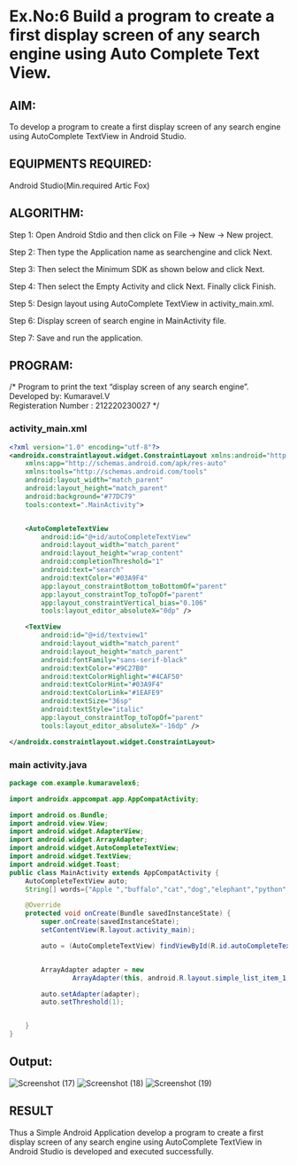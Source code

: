 # Ex.No:6 Build a program to create a first display screen of any search engine using Auto Complete Text View.
## AIM:

To develop a program to create a first display screen of any search engine using AutoComplete TextView in Android Studio.

## EQUIPMENTS REQUIRED:

Android Studio(Min.required Artic Fox)

## ALGORITHM:

Step 1: Open Android Stdio and then click on File -> New -> New project.

Step 2: Then type the Application name as searchengine and click Next. 

Step 3: Then select the Minimum SDK as shown below and click Next.

Step 4: Then select the Empty Activity and click Next. Finally click Finish.

Step 5: Design layout using AutoComplete TextView in activity_main.xml.

Step 6: Display screen of search engine in MainActivity file.

Step 7: Save and run the application.
## PROGRAM:

/*
Program to print the text “display screen of any search engine”.<br>
Developed by: Kumaravel.V <br>
Registeration Number : 212220230027
*/

### activity_main.xml
```xml
<?xml version="1.0" encoding="utf-8"?>
<androidx.constraintlayout.widget.ConstraintLayout xmlns:android="http://schemas.android.com/apk/res/android"
    xmlns:app="http://schemas.android.com/apk/res-auto"
    xmlns:tools="http://schemas.android.com/tools"
    android:layout_width="match_parent"
    android:layout_height="match_parent"
    android:background="#77DC79"
    tools:context=".MainActivity">


    <AutoCompleteTextView
        android:id="@+id/autoCompleteTextView"
        android:layout_width="match_parent"
        android:layout_height="wrap_content"
        android:completionThreshold="1"
        android:text="search"
        android:textColor="#03A9F4"
        app:layout_constraintBottom_toBottomOf="parent"
        app:layout_constraintTop_toTopOf="parent"
        app:layout_constraintVertical_bias="0.106"
        tools:layout_editor_absoluteX="0dp" />

    <TextView
        android:id="@+id/textview1"
        android:layout_width="match_parent"
        android:layout_height="match_parent"
        android:fontFamily="sans-serif-black"
        android:textColor="#9C27B0"
        android:textColorHighlight="#4CAF50"
        android:textColorHint="#03A9F4"
        android:textColorLink="#1EAFE9"
        android:textSize="36sp"
        android:textStyle="italic"
        app:layout_constraintTop_toTopOf="parent"
        tools:layout_editor_absoluteX="-16dp" />

</androidx.constraintlayout.widget.ConstraintLayout>
```

### main activity.java

```java
package com.example.kumaravelex6;

import androidx.appcompat.app.AppCompatActivity;

import android.os.Bundle;
import android.view.View;
import android.widget.AdapterView;
import android.widget.ArrayAdapter;
import android.widget.AutoCompleteTextView;
import android.widget.TextView;
import android.widget.Toast;
public class MainActivity extends AppCompatActivity {
    AutoCompleteTextView auto;
    String[] words={"Apple ","buffalo","cat","dog","elephant","python","kit","lick","sight","tick","zebraz"};

    @Override
    protected void onCreate(Bundle savedInstanceState) {
        super.onCreate(savedInstanceState);
        setContentView(R.layout.activity_main);

        auto = (AutoCompleteTextView) findViewById(R.id.autoCompleteTextView);


        ArrayAdapter adapter = new
                ArrayAdapter(this, android.R.layout.simple_list_item_1, words);

        auto.setAdapter(adapter);
        auto.setThreshold(1);


    }
}

```
## Output:
![Screenshot (17)](https://user-images.githubusercontent.com/75235334/169633628-677668d0-ffbd-46b9-a4d4-de14776354c4.png)
![Screenshot (18)](https://user-images.githubusercontent.com/75235334/169633632-baabe137-d1fb-476f-8539-135ac7143fc5.png)
![Screenshot (19)](https://user-images.githubusercontent.com/75235334/169633637-e4b550a0-3804-4450-a918-371331a995a4.png)

## RESULT
Thus a Simple Android Application develop a program to create a first display screen of any search engine using AutoComplete TextView in Android Studio is developed and executed successfully.

